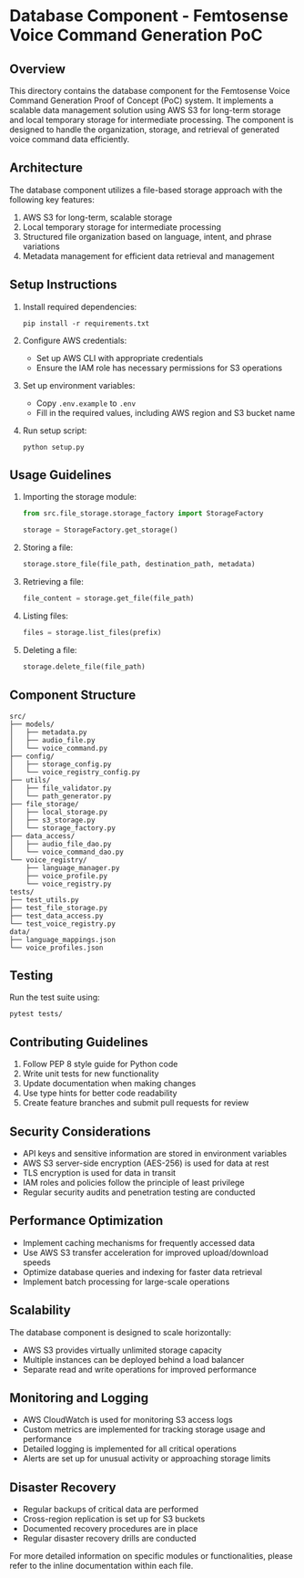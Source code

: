 # Database Component - Femtosense Voice Command Generation PoC

## Overview

This directory contains the database component for the Femtosense Voice Command Generation Proof of Concept (PoC) system. It implements a scalable data management solution using AWS S3 for long-term storage and local temporary storage for intermediate processing. The component is designed to handle the organization, storage, and retrieval of generated voice command data efficiently.

## Architecture

The database component utilizes a file-based storage approach with the following key features:

1. AWS S3 for long-term, scalable storage
2. Local temporary storage for intermediate processing
3. Structured file organization based on language, intent, and phrase variations
4. Metadata management for efficient data retrieval and management

## Setup Instructions

1. Install required dependencies:
   ```
   pip install -r requirements.txt
   ```

2. Configure AWS credentials:
   - Set up AWS CLI with appropriate credentials
   - Ensure the IAM role has necessary permissions for S3 operations

3. Set up environment variables:
   - Copy `.env.example` to `.env`
   - Fill in the required values, including AWS region and S3 bucket name

4. Run setup script:
   ```
   python setup.py
   ```

## Usage Guidelines

1. Importing the storage module:
   ```python
   from src.file_storage.storage_factory import StorageFactory
   
   storage = StorageFactory.get_storage()
   ```

2. Storing a file:
   ```python
   storage.store_file(file_path, destination_path, metadata)
   ```

3. Retrieving a file:
   ```python
   file_content = storage.get_file(file_path)
   ```

4. Listing files:
   ```python
   files = storage.list_files(prefix)
   ```

5. Deleting a file:
   ```python
   storage.delete_file(file_path)
   ```

## Component Structure

```
src/
├── models/
│   ├── metadata.py
│   ├── audio_file.py
│   └── voice_command.py
├── config/
│   ├── storage_config.py
│   └── voice_registry_config.py
├── utils/
│   ├── file_validator.py
│   └── path_generator.py
├── file_storage/
│   ├── local_storage.py
│   ├── s3_storage.py
│   └── storage_factory.py
├── data_access/
│   ├── audio_file_dao.py
│   └── voice_command_dao.py
└── voice_registry/
    ├── language_manager.py
    ├── voice_profile.py
    └── voice_registry.py
tests/
├── test_utils.py
├── test_file_storage.py
├── test_data_access.py
└── test_voice_registry.py
data/
├── language_mappings.json
└── voice_profiles.json
```

## Testing

Run the test suite using:

```
pytest tests/
```

## Contributing Guidelines

1. Follow PEP 8 style guide for Python code
2. Write unit tests for new functionality
3. Update documentation when making changes
4. Use type hints for better code readability
5. Create feature branches and submit pull requests for review

## Security Considerations

- API keys and sensitive information are stored in environment variables
- AWS S3 server-side encryption (AES-256) is used for data at rest
- TLS encryption is used for data in transit
- IAM roles and policies follow the principle of least privilege
- Regular security audits and penetration testing are conducted

## Performance Optimization

- Implement caching mechanisms for frequently accessed data
- Use AWS S3 transfer acceleration for improved upload/download speeds
- Optimize database queries and indexing for faster data retrieval
- Implement batch processing for large-scale operations

## Scalability

The database component is designed to scale horizontally:

- AWS S3 provides virtually unlimited storage capacity
- Multiple instances can be deployed behind a load balancer
- Separate read and write operations for improved performance

## Monitoring and Logging

- AWS CloudWatch is used for monitoring S3 access logs
- Custom metrics are implemented for tracking storage usage and performance
- Detailed logging is implemented for all critical operations
- Alerts are set up for unusual activity or approaching storage limits

## Disaster Recovery

- Regular backups of critical data are performed
- Cross-region replication is set up for S3 buckets
- Documented recovery procedures are in place
- Regular disaster recovery drills are conducted

For more detailed information on specific modules or functionalities, please refer to the inline documentation within each file.